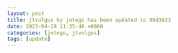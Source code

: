 ```yaml
---
layout: post
title: jtvulgus by jotego has been updated to 99d3d23
date: 2023-04-28 11:35:40 +0000
categories: [jotego, jtvulgus]
tags: [update]
---
```


